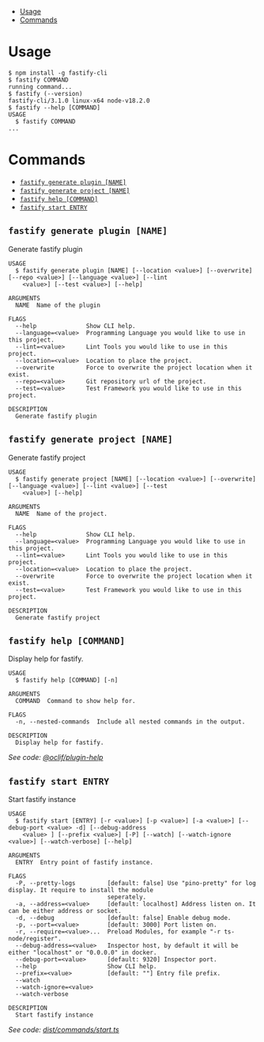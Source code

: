 

<!-- toc -->
* [Usage](#usage)
* [Commands](#commands)
<!-- tocstop -->
# Usage
<!-- usage -->
```sh-session
$ npm install -g fastify-cli
$ fastify COMMAND
running command...
$ fastify (--version)
fastify-cli/3.1.0 linux-x64 node-v18.2.0
$ fastify --help [COMMAND]
USAGE
  $ fastify COMMAND
...
```
<!-- usagestop -->
# Commands
<!-- commands -->
* [`fastify generate plugin [NAME]`](#fastify-generate-plugin-name)
* [`fastify generate project [NAME]`](#fastify-generate-project-name)
* [`fastify help [COMMAND]`](#fastify-help-command)
* [`fastify start ENTRY`](#fastify-start-entry)

## `fastify generate plugin [NAME]`

Generate fastify plugin

```
USAGE
  $ fastify generate plugin [NAME] [--location <value>] [--overwrite] [--repo <value>] [--language <value>] [--lint
    <value>] [--test <value>] [--help]

ARGUMENTS
  NAME  Name of the plugin

FLAGS
  --help              Show CLI help.
  --language=<value>  Programming Language you would like to use in this project.
  --lint=<value>      Lint Tools you would like to use in this project.
  --location=<value>  Location to place the project.
  --overwrite         Force to overwrite the project location when it exist.
  --repo=<value>      Git repository url of the project.
  --test=<value>      Test Framework you would like to use in this project.

DESCRIPTION
  Generate fastify plugin
```

## `fastify generate project [NAME]`

Generate fastify project

```
USAGE
  $ fastify generate project [NAME] [--location <value>] [--overwrite] [--language <value>] [--lint <value>] [--test
    <value>] [--help]

ARGUMENTS
  NAME  Name of the project.

FLAGS
  --help              Show CLI help.
  --language=<value>  Programming Language you would like to use in this project.
  --lint=<value>      Lint Tools you would like to use in this project.
  --location=<value>  Location to place the project.
  --overwrite         Force to overwrite the project location when it exist.
  --test=<value>      Test Framework you would like to use in this project.

DESCRIPTION
  Generate fastify project
```

## `fastify help [COMMAND]`

Display help for fastify.

```
USAGE
  $ fastify help [COMMAND] [-n]

ARGUMENTS
  COMMAND  Command to show help for.

FLAGS
  -n, --nested-commands  Include all nested commands in the output.

DESCRIPTION
  Display help for fastify.
```

_See code: [@oclif/plugin-help](https://github.com/oclif/plugin-help/blob/v5.1.12/src/commands/help.ts)_

## `fastify start ENTRY`

Start fastify instance

```
USAGE
  $ fastify start [ENTRY] [-r <value>] [-p <value>] [-a <value>] [--debug-port <value> -d] [--debug-address
    <value> ] [--prefix <value>] [-P] [--watch] [--watch-ignore <value>] [--watch-verbose] [--help]

ARGUMENTS
  ENTRY  Entry point of fastify instance.

FLAGS
  -P, --pretty-logs         [default: false] Use "pino-pretty" for log display. It require to install the module
                            seperately.
  -a, --address=<value>     [default: localhost] Address listen on. It can be either address or socket.
  -d, --debug               [default: false] Enable debug mode.
  -p, --port=<value>        [default: 3000] Port listen on.
  -r, --require=<value>...  Preload Modules, for example "-r ts-node/register".
  --debug-address=<value>   Inspector host, by default it will be either "localhost" or "0.0.0.0" in docker.
  --debug-port=<value>      [default: 9320] Inspector port.
  --help                    Show CLI help.
  --prefix=<value>          [default: ""] Entry file prefix.
  --watch
  --watch-ignore=<value>
  --watch-verbose

DESCRIPTION
  Start fastify instance
```

_See code: [dist/commands/start.ts](https://github.com/fastify/fastify-cli/blob/v3.1.0/dist/commands/start.ts)_
<!-- commandsstop -->

